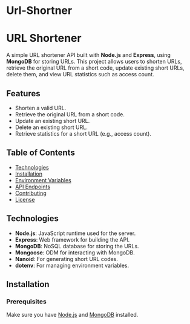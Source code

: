 # Url-Shortner

# URL Shortener

A simple URL shortener API built with **Node.js** and **Express**, using **MongoDB** for storing URLs. This project allows users to shorten URLs, retrieve the original URL from a short code, update existing short URLs, delete them, and view URL statistics such as access count.

## Features
- Shorten a valid URL.
- Retrieve the original URL from a short code.
- Update an existing short URL.
- Delete an existing short URL.
- Retrieve statistics for a short URL (e.g., access count).

## Table of Contents
- [Technologies](#technologies)
- [Installation](#installation)
- [Environment Variables](#environment-variables)
- [API Endpoints](#api-endpoints)
- [Contributing](#contributing)
- [License](#license)

## Technologies
- **Node.js**: JavaScript runtime used for the server.
- **Express**: Web framework for building the API.
- **MongoDB**: NoSQL database for storing the URLs.
- **Mongoose**: ODM for interacting with MongoDB.
- **Nanoid**: For generating short URL codes.
- **dotenv**: For managing environment variables.

## Installation

### Prerequisites
Make sure you have [Node.js](https://nodejs.org/) and [MongoDB](https://www.mongodb.com/) installed.


